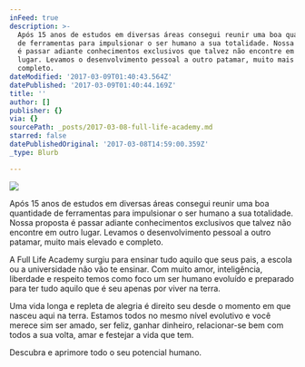```yaml
---
inFeed: true
description: >-
  Após 15 anos de estudos em diversas áreas consegui reunir uma boa quantidade
  de ferramentas para impulsionar o ser humano a sua totalidade. Nossa proposta
  é passar adiante conhecimentos exclusivos que talvez não encontre em outro
  lugar. Levamos o desenvolvimento pessoal a outro patamar, muito mais elevado e
  completo.
dateModified: '2017-03-09T01:40:43.564Z'
datePublished: '2017-03-09T01:40:44.169Z'
title: ''
author: []
publisher: {}
via: {}
sourcePath: _posts/2017-03-08-full-life-academy.md
starred: false
datePublishedOriginal: '2017-03-08T14:59:00.359Z'
_type: Blurb

---
```

![](https://the-grid-user-content.s3-us-west-2.amazonaws.com/19874b9f-f027-4923-b602-d680937db908.png)

Após 15 anos de estudos em diversas áreas consegui reunir uma boa quantidade de ferramentas para impulsionar o ser humano a sua totalidade. Nossa proposta é passar adiante conhecimentos exclusivos que talvez não encontre em outro lugar. Levamos o desenvolvimento pessoal a outro patamar, muito mais elevado e completo.

A Full Life Academy surgiu para ensinar tudo aquilo que seus pais, a escola ou a universidade não vão te ensinar. Com muito amor, inteligência, liberdade e respeito temos como foco um ser humano evoluído e preparado para ter tudo aquilo que é seu apenas por viver na terra.

Uma vida longa e repleta de alegria é direito seu desde o momento em que nasceu aqui na terra. Estamos todos no mesmo nível evolutivo e você merece sim ser amado, ser feliz, ganhar dinheiro, relacionar-se bem com todos a sua volta, amar e festejar a vida que tem.

Descubra e aprimore todo o seu potencial humano.